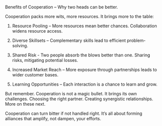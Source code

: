 Benefits of Cooperation – Why two heads can be better.

Cooperation packs more wits, more resources. It brings more to the table:

1. Resource Pooling – More resources mean better chances. Collaboration widens resource access.

2. Diverse Skillsets – Complementary skills lead to efficient problem-solving.

3. Shared Risk - Two people absorb the blows better than one. Sharing risks, mitigating potential losses.

4. Increased Market Reach – More exposure through partnerships leads to wider customer bases.

5. Learning Opportunities – Each interaction is a chance to learn and grow.

But remember. Cooperation is not a magic bullet. It brings its own challenges. Choosing the right partner. Creating synergistic relationships. More on these next. 

Cooperation can turn bitter if not handled right. It’s all about forming alliances that amplify, not dampen, your efforts.
